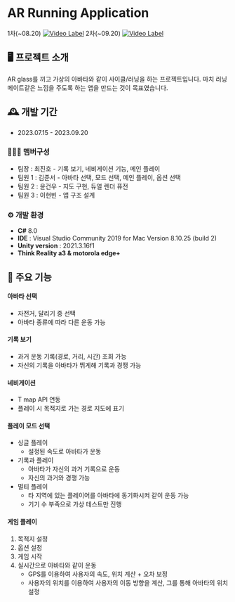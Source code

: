 # AR Running Application

1차(~08.20)
[![Video Label](http://img.youtube.com/vi/WNS9c8TE59s/0.jpg)](https://youtu.be/WNS9c8TE59s)
2차(~09.20)
[![Video Label](http://img.youtube.com/vi/O8mDsIyQ21E/0.jpg)](https://youtu.be/O8mDsIyQ21E)

## 🖥️ 프로젝트 소개
AR glass를 끼고 가상의 아바타와 같이 사이클/러닝을 하는 프로젝트입니다. 마치 러닝메이트같은 느낌을 주도록 하는 앱을 만드는 것이 목표였습니다.
<br>

## 🕰️ 개발 기간
* 2023.07.15 - 2023.09.20 

### 🧑‍🤝‍🧑 맴버구성
 - 팀장  : 최진호 - 기록 보기, 네비게이션 기능, 메인 플레이
 - 팀원 1 : 김준서 - 아바타 선택, 모드 선택, 메인 플레이, 옵션 선택
 - 팀원 2 : 윤건우 - 지도 구현, 듀얼 렌더 퓨전
 - 팀원 3 : 이현빈 - 앱 구조 설계
 

### ⚙️ 개발 환경
- **C#** 8.0
- **IDE** : Visual Studio Community 2019 for Mac Version 8.10.25 (build 2)
- **Unity version** : 2021.3.16f1
- **Think Reality a3 & motorola edge+**

## 📌 주요 기능
#### 아바타 선택
- 자전거, 달리기 중 선택
- 아바타 종류에 따라 다른 운동 가능

#### 기록 보기
- 과거 운동 기록(경로, 거리, 시간) 조회 가능
- 자신의 기록을 아바타가 뛰게해 기록과 경쟁 가능

#### 네비게이션
- T map API 연동
- 플레이 시 목적지로 가는 경로 지도에 표기

#### 플레이 모드 선택
- 싱글 플레이
	- 설정된 속도로 아바타가 운동
- 기록과 플레이
	- 아바타가 자신의 과거 기록으로 운동
	- 자신의 과거와 경쟁 가능
- 멀티 플레이
	- 타 지역에 있는 플레이어를 아바타에 동기화시켜 같이 운동 가능
	- 기기 수 부족으로 가상 테스트만 진행

#### 게임 플레이
1. 목적지 설정
2. 옵션 설정
3. 게임 시작
4. 실시간으로 아바타와 같이 운동
	- GPS를 이용하여 사용자의 속도, 위치 계산 + 오차 보정
	- 사용자의 위치를 이용하여 사용자의 이동 방향을 계산, 그를 통해 아바타의 위치 설정


